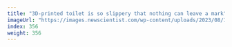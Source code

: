 ```yaml
---
title: "3D-printed toilet is so slippery that nothing can leave a mark"
imageUrl: "https://images.newscientist.com/wp-content/uploads/2023/08/18133052/SEI_167843488.jpg?width=788"
index: 356
weight: 356
---
```

